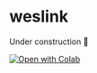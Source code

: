 # weslink
Under construction 🚧

[![Open with Colab](https://colab.research.google.com/assets/colab-badge.svg)](https://colab.research.google.com/github/ysut/weslink/blob/main/weslink_beta.ipynb)
